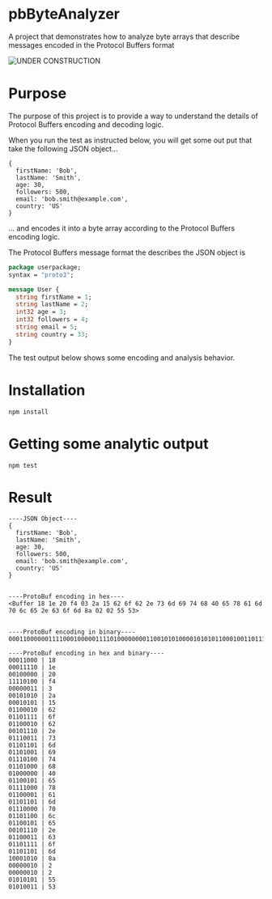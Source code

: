 # pbByteAnalyzer
A project that demonstrates how to analyze byte arrays that describe messages encoded in the Protocol Buffers format

![UNDER CONSTRUCTION](https://toppng.com/uploads/thumbnail/under-construction-sign-11532978241z3ajcgelg4.png)

# Purpose

The purpose of this project is to provide a way to understand the details of Protocol Buffers encoding and decoding logic.

When you run the test as instructed below, you will get some out put that take the following JSON object...

```
{
  firstName: 'Bob',
  lastName: 'Smith',
  age: 30,
  followers: 500,
  email: 'bob.smith@example.com',
  country: 'US'
}
```

... and encodes it into a byte array according to the Protocol Buffers encoding logic.

The Protocol Buffers message format the describes the JSON object is

```protobuf
package userpackage;
syntax = "proto3";

message User {
  string firstName = 1;
  string lastName = 2;
  int32 age = 3;
  int32 followers = 4;
  string email = 5;
  string country = 33;
}
```

The test output below shows some encoding and analysis behavior.

# Installation

`npm install`

# Getting some analytic output

`npm test`

# Result

```
----JSON Object----
{
  firstName: 'Bob',
  lastName: 'Smith',
  age: 30,
  followers: 500,
  email: 'bob.smith@example.com',
  country: 'US'
}


----ProtoBuf encoding in hex----
<Buffer 18 1e 20 f4 03 2a 15 62 6f 62 2e 73 6d 69 74 68 40 65 78 61 6d 70 6c 65 2e 63 6f 6d 8a 02 02 55 53>


----ProtoBuf encoding in binary----
000110000001111000100000111101000000001100101010000101010110001001101111011000100010111001110011011011010110100101110100011010000100000001100101011110000110000101101101011100000110110001100101001011100110001101101111011011011000101000000010000000100101010101010011

----ProtoBuf encoding in hex and binary----
00011000 | 18
00011110 | 1e
00100000 | 20
11110100 | f4
00000011 | 3
00101010 | 2a
00010101 | 15
01100010 | 62
01101111 | 6f
01100010 | 62
00101110 | 2e
01110011 | 73
01101101 | 6d
01101001 | 69
01110100 | 74
01101000 | 68
01000000 | 40
01100101 | 65
01111000 | 78
01100001 | 61
01101101 | 6d
01110000 | 70
01101100 | 6c
01100101 | 65
00101110 | 2e
01100011 | 63
01101111 | 6f
01101101 | 6d
10001010 | 8a
00000010 | 2
00000010 | 2
01010101 | 55
01010011 | 53

```



